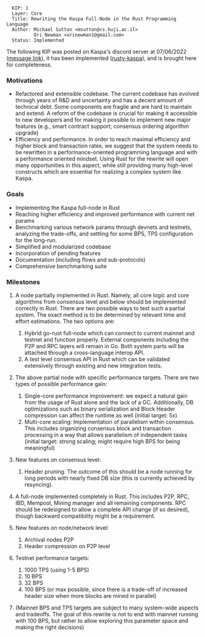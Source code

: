 ```
  KIP: 1
  Layer: Core
  Title: Rewriting the Kaspa Full-Node in the Rust Programming Language
  Author: Michael Sutton <msutton@cs.huji.ac.il>
          Ori Newman <orinewman1@gmail.com>
  Status: Implemented
```

The following KIP was posted on Kaspa's discord server at 07/06/2022 ([message link](https://discord.com/channels/599153230659846165/844142778232864809/994251164524748820)), 
it has been implemented ([rusty-kaspa](https://github.com/kaspanet/rusty-kaspa)), and is brought here for completeness.
 
### Motivations
* Refactored and extensible codebase. The current codebase has evolved through
years of R&D and uncertainty and has a decent amount of technical debt. Some
components are fragile and are hard to maintain and extend. A reform of the
codebase is crucial for making it accessible to new developers and for making it
possible to implement new major features (e.g., smart contract support; consensus
ordering algorithm upgrade)
* Efficiency and performance. In order to reach maximal efficiency and higher block
and transaction rates, we suggest that the system needs to be rewritten in a
performance-oriented programming language and with a performance oriented
mindset. Using Rust for the rewrite will open many opportunities in this aspect, while
still providing many high-level constructs which are essential for realizing a complex
system like Kaspa.

### Goals
* Implementing the Kaspa full-node in Rust
* Reaching higher efficiency and improved performance with current net params
* Benchmarking various network params through devnets and testnets, analyzing the
trade-offs, and settling for some BPS, TPS configuration for the long-run.
* Simplified and modularized codebase
* Incorporation of pending features
* Documentation (including flows and sub-protocols)
* Comprehensive benchmarking suite

### Milestones
1. A node partially implemented in Rust. Namely, all core logic and core algorithms from
consensus level and below should be implemented correctly in Rust. There are two
possible ways to test such a partial system. The exact method is to be determined by
relevant time and effort estimations. The two options are:
   1. Hybrid go-rust full-node which can connect to current mainnet and testnet and
function properly. External components including the P2P and RPC layers will
remain in Go. Both system parts will be attached through a cross-language
interop API.
   2. A test level consensus API in Rust which can be validated extensively
through existing and new integration tests.

2. The above partial node with specific performance targets. There are two types of
possible performance gain:
   1. Single-core performance improvement: we expect a natural gain from the
usage of Rust alone and the lack of a GC. Additionally, DB optimizations such
as binary serialization and Block Header compression can affect the runtime
as well (initial target: 5x)
   2. Multi-core scaling: Implementation of parallelism within consensus. This
includes organizing consensus block and transaction processing in a way that
allows parallelism of independent tasks (initial target: strong scaling; might
require high BPS for being meaningful)

3. New features on consensus level:
   1. Header pruning. The outcome of this should be a node running for long
periods with nearly fixed DB size (this is currently achieved by resyncing).

4. A full-node implemented completely in Rust. This includes P2P, RPC, IBD, Mempool,
Mining manager and all remaining components. RPC should be redesigned to allow
a complete API change (if so desired), though backward compatibility might be a
requirement.

5. New features on node/network level:
   1. Archival nodes P2P
   2. Header compression on P2P level

6. Testnet performance targets:
   1. 1000 TPS (using 1-5 BPS)
   2. 10 BPS
   3. 32 BPS
   4. 100 BPS (or max possible, since there is a trade-off of increased header size
when more blocks are mined in parallel)

7. (Mainnet BPS and TPS targets are subject to many system-wide aspects and
tradeoffs. The goal of this rewrite is not to end with mainnet running with 100 BPS,
but rather to allow exploring this parameter space and making the right decisions)
